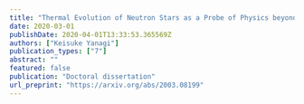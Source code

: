 ```yaml
---
title: "Thermal Evolution of Neutron Stars as a Probe of Physics beyond the Standard Model"
date: 2020-03-01
publishDate: 2020-04-01T13:33:53.365569Z
authors: ["Keisuke Yanagi"]
publication_types: ["7"]
abstract: ""
featured: false
publication: "Doctoral dissertation"
url_preprint: "https://arxiv.org/abs/2003.08199"
---
```


